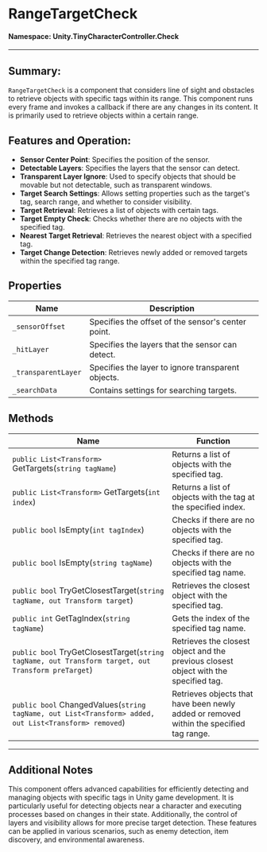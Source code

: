 ﻿# RangeTargetCheck

#### **Namespace**: Unity.TinyCharacterController.Check

---

## Summary:
`RangeTargetCheck` is a component that considers line of sight and obstacles to retrieve objects with specific tags within its range. This component runs every frame and invokes a callback if there are any changes in its content. It is primarily used to retrieve objects within a certain range.

## Features and Operation:
- **Sensor Center Point**: Specifies the position of the sensor.
- **Detectable Layers**: Specifies the layers that the sensor can detect.
- **Transparent Layer Ignore**: Used to specify objects that should be movable but not detectable, such as transparent windows.
- **Target Search Settings**: Allows setting properties such as the target's tag, search range, and whether to consider visibility.
- **Target Retrieval**: Retrieves a list of objects with certain tags.
- **Target Empty Check**: Checks whether there are no objects with the specified tag.
- **Nearest Target Retrieval**: Retrieves the nearest object with a specified tag.
- **Target Change Detection**: Retrieves newly added or removed targets within the specified tag range.

## Properties
| Name | Description |
|------------------|------|
| `_sensorOffset` | Specifies the offset of the sensor's center point. |
| `_hitLayer` | Specifies the layers that the sensor can detect. |
| `_transparentLayer` | Specifies the layer to ignore transparent objects. |
| `_searchData` | Contains settings for searching targets. |

## Methods
| Name | Function |
|------------------|------|
| ``public List<Transform>`` GetTargets(``string tagName``) | Returns a list of objects with the specified tag. |
| ``public List<Transform>`` GetTargets(``int index``) | Returns a list of objects with the tag at the specified index. |
| ``public bool`` IsEmpty(``int tagIndex``) | Checks if there are no objects with the specified tag. |
| ``public bool`` IsEmpty(``string tagName``) | Checks if there are no objects with the specified tag name. |
| ``public bool`` TryGetClosestTarget(``string tagName, out Transform target``) | Retrieves the closest object with the specified tag. |
| ``public int`` GetTagIndex(``string tagName``) | Gets the index of the specified tag name. |
| ``public bool`` TryGetClosestTarget(``string tagName, out Transform target, out Transform preTarget``) | Retrieves the closest object and the previous closest object with the specified tag. |
| ``public bool`` ChangedValues(``string tagName, out List<Transform> added, out List<Transform> removed``) | Retrieves objects that have been newly added or removed within the specified tag range. |

---
## Additional Notes
This component offers advanced capabilities for efficiently detecting and managing objects with specific tags in Unity game development. It is particularly useful for detecting objects near a character and executing processes based on changes in their state. Additionally, the control of layers and visibility allows for more precise target detection. These features can be applied in various scenarios, such as enemy detection, item discovery, and environmental awareness.

